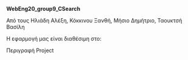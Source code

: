 <b>WebEng20_group9_CSearch</b>

Από τους
Ηλιάδη Αλέξη, Κόκκινου Ξανθή, Μήσιο Δημήτριο, Ταουκτσή Βασίλη

Η εφαρμογή μας είναι διαθέσιμη στο:


Περιγραφή Project
